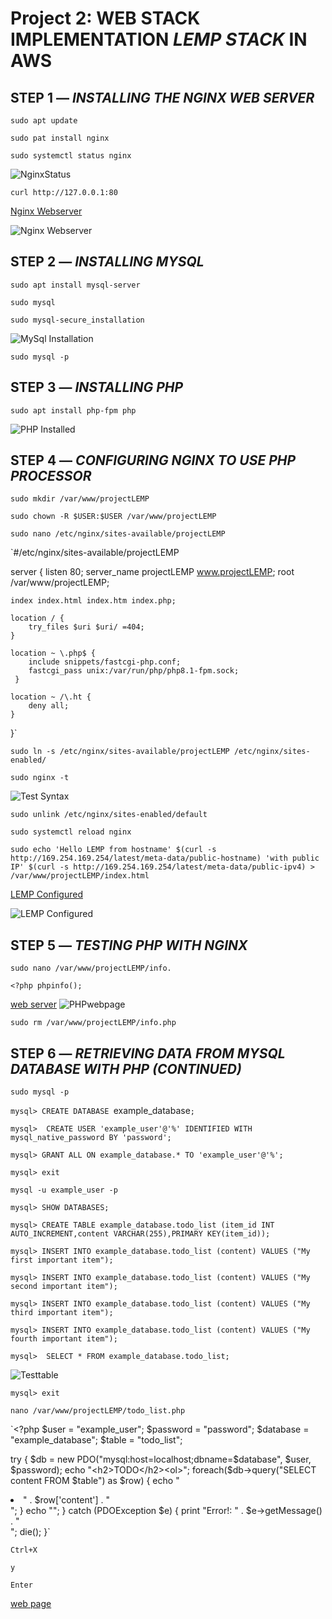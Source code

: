 # **Project 2: WEB STACK IMPLEMENTATION *LEMP STACK* IN AWS**

## STEP 1 — *INSTALLING THE NGINX WEB SERVER*

`sudo apt update`

`sudo pat install nginx`

`sudo systemctl status nginx`

![NginxStatus](./images/NginxStatus.png)

`curl http://127.0.0.1:80`

[Nginx Webserver](http://ec2-100-26-206-54.compute-1.amazonaws.com/)

![Nginx Webserver](./images/Nginxwebserver.png)

## STEP 2 — *INSTALLING MYSQL*

`sudo apt install mysql-server`

`sudo mysql`

`sudo mysql-secure_installation`

![MySql Installation](./images/MySqlInstalled.png)

`sudo mysql -p`

## STEP 3 — *INSTALLING PHP*

`sudo apt install php-fpm php`

![PHP Installed](./images/PHPInstalled.png)

## STEP 4 — *CONFIGURING NGINX TO USE PHP PROCESSOR*

`sudo mkdir /var/www/projectLEMP`

`sudo chown -R $USER:$USER /var/www/projectLEMP`

`sudo nano /etc/nginx/sites-available/projectLEMP`

`#/etc/nginx/sites-available/projectLEMP

server {
    listen 80;
    server_name projectLEMP www.projectLEMP;
    root /var/www/projectLEMP;

    index index.html index.htm index.php;

    location / {
        try_files $uri $uri/ =404;
    }

    location ~ \.php$ {
        include snippets/fastcgi-php.conf;
        fastcgi_pass unix:/var/run/php/php8.1-fpm.sock;
     }

    location ~ /\.ht {
        deny all;
    }

}`

`sudo ln -s /etc/nginx/sites-available/projectLEMP /etc/nginx/sites-enabled/`

`sudo nginx -t`

![Test Syntax](./images/Test%20Syntax.png)

`sudo unlink /etc/nginx/sites-enabled/default`

`sudo systemctl reload nginx`

`sudo echo 'Hello LEMP from hostname' $(curl -s http://169.254.169.254/latest/meta-data/public-hostname) 'with public IP' $(curl -s http://169.254.169.254/latest/meta-data/public-ipv4) > /var/www/projectLEMP/index.html`

[LEMP Configured](http://100.26.206.54:80)

![LEMP Configured](./images/LEMP%20Configured.png)

## STEP 5 — *TESTING PHP WITH NGINX*

`sudo nano /var/www/projectLEMP/info.`

`<?php
phpinfo();`

[web server](http://100.26.206.54/info.php
)
![PHPwebpage](./images/PHPWebpage.png)

`sudo rm /var/www/projectLEMP/info.php`

## STEP 6 — *RETRIEVING DATA FROM MYSQL DATABASE WITH PHP (CONTINUED)*

`sudo mysql -p`

`mysql> CREATE DATABASE `example_database`;`

`mysql>  CREATE USER 'example_user'@'%' IDENTIFIED WITH mysql_native_password BY 'password';`

`mysql> GRANT ALL ON example_database.* TO 'example_user'@'%';`

`mysql> exit`

`mysql -u example_user -p`

`mysql> SHOW DATABASES;`

`mysql> CREATE TABLE example_database.todo_list (item_id INT AUTO_INCREMENT,content VARCHAR(255),PRIMARY KEY(item_id));`

`mysql> INSERT INTO example_database.todo_list (content) VALUES ("My first important item");`


`mysql> INSERT INTO example_database.todo_list (content) VALUES ("My second important item");`


`mysql> INSERT INTO example_database.todo_list (content) VALUES ("My third important item");`


`mysql> INSERT INTO example_database.todo_list (content) VALUES ("My fourth important item");`


`mysql>  SELECT * FROM example_database.todo_list;`

![Testtable](./images/Testtable%20.png)

 `mysql> exit`

 `nano /var/www/projectLEMP/todo_list.php`

 `<?php
$user = "example_user";
$password = "password";
$database = "example_database";
$table = "todo_list";

try {
  $db = new PDO("mysql:host=localhost;dbname=$database", $user, $password);
  echo "<h2>TODO</h2><ol>";
  foreach($db->query("SELECT content FROM $table") as $row) {
    echo "<li>" . $row['content'] . "</li>";
  }
  echo "</ol>";
} catch (PDOException $e) {
    print "Error!: " . $e->getMessage() . "<br/>";
    die();
}`

`Ctrl+X`

`y`

`Enter`

[web page](http://100.26.206.54/todo_list.php)
